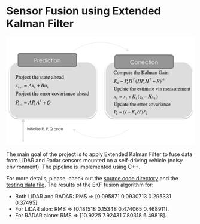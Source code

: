 # Sensor Fusion using Extended Kalman Filter

<img src="EKF_design.png" width="700" alt="Combined Image" />

The main goal of the project is to apply Extended Kalman Filter to fuse data from LiDAR and Radar sensors mounted on a self-driving vehicle (noisy environment). The pipeline is implemented using C++. 

For more details, please, check out the [source code directory](https://github.com/wafarag/EKF-Sensor-Fusion/tree/master/src) and the [testing data file](https://github.com/wafarag/EKF-Sensor-Fusion/blob/master/data/obj_pose-laser-radar-synthetic-input.txt). 
The results of the EKF fusion algorithm for:
* Both LiDAR and RADAR: RMS => [0.095871  0.0930713  0.295331  0.37495].
* For LiDAR alon: RMS => [0.181518  0.15348  0.474065  0.468911]. 
* For RADAR alone: RMS => [10.9225 7.92431 7.80318 6.49818].

